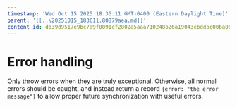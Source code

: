 ```yaml
---
timestamp: 'Wed Oct 15 2025 18:36:11 GMT-0400 (Eastern Daylight Time)'
parent: '[[..\20251015_183611.80879aea.md]]'
content_id: db39d9517e9bc7a9f0091cf2802a5aaa710248b26a19043ebddbc00ba067bc70
---
```


# Error handling

Only throw errors when they are truly exceptional. Otherwise, all normal errors should be caught, and instead return a record `{error: "the error message"}` to allow proper future synchronization with useful errors.
